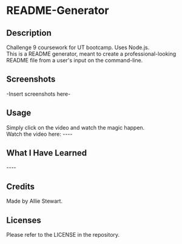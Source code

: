 # README-Generator

## Description
Challenge 9 coursework for UT bootcamp. Uses Node.js. </br>
This is a README generator, meant to create a professional-looking </br>
README file from a user's input on the command-line. </br>

## Screenshots
-Insert screenshots here- </br>

## Usage
Simply click on the video and watch the magic happen. </br>
Watch the video here: ---- </br>

## What I Have Learned
---- </br>

## Credits
Made by Allie Stewart. </br>

## Licenses
Please refer to the LICENSE in the repository. </br>